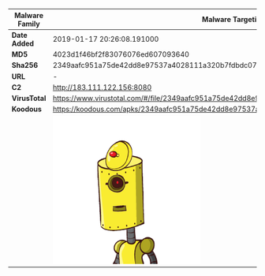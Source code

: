 | Malware Family | Malware Targeting South Koreans                              |
| -------------- | ------------------------------------------------------------ |
| **Date Added** | 2019-01-17 20:26:08.191000                                                   |
| **MD5**        | 4023d1f46bf2f83076076ed607093640                             |
| **Sha256**     | 2349aafc951a75de42dd8e97537a4028111a320b7fdbdc0761a44bd76f075b6f |
| **URL**        | -                                                            |
| **C2**         | http://183.111.122.156:8080 |
| **VirusTotal** | https://www.virustotal.com/#/file/2349aafc951a75de42dd8e97537a4028111a320b7fdbdc0761a44bd76f075b6f/detection |
| **Koodous**    | https://koodous.com/apks/2349aafc951a75de42dd8e97537a4028111a320b7fdbdc0761a44bd76f075b6f |
|                | ![](../assets/2349aafc951a75de42dd8e97537a4028111a320b7fdbdc0761a44bd76f075b6f.png) |